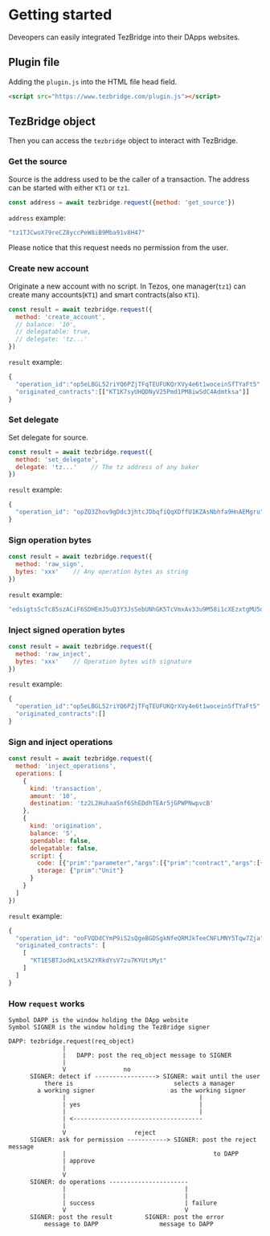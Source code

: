 # Getting started

Deveopers can easily integrated TezBridge into their DApps websites.

## Plugin file

Adding the `plugin.js` into the HTML file head field.
```html
<script src="https://www.tezbridge.com/plugin.js"></script>
```

## TezBridge object

Then you can access the `tezbridge` object to interact with TezBridge.


### Get the source
Source is the address used to be the caller of a transaction. The address can be started with either `KT1` or `tz1`.

```javascript
const address = await tezbridge.request({method: 'get_source'})
```

`address` example:
```javascript
"tz1TJCwoX79reCZ8yccPeW8iB9Mba91v8H47"
```

Please notice that this request needs no permission from the user.

### Create new account
Originate a new account with no script. In Tezos, one manager(`tz1`) can create many accounts(`KT1`) and smart contracts(also `KT1`).

```javascript
const result = await tezbridge.request({
  method: 'create_account',
  // balance: '10',
  // delegatable: true,
  // delegate: 'tz...'
})
```

`result` example:
```javascript
{
  "operation_id":"op5eLBGL52riYQ6PZjTFqTEUFUKQrXVy4e6t1woceinSfTYaFt5",
  "originated_contracts":[["KT1K7syUHQDNyV25Pmd1PM8iwSdC4Admtksa"]]
}
```

### Set delegate
Set delegate for source.

```javascript
const result = await tezbridge.request({
  method: 'set_delegate',
  delegate: 'tz...'    // The tz address of any baker
})
```

`result` example:
```javascript
{
  "operation_id": "opZQ3Zhov9gDdc3jhtcJDbqfiQqXDffU1KZAsNbhfa9HnAEMgru"
}
```

### Sign operation bytes

```javascript
const result = await tezbridge.request({
  method: 'raw_sign',
  bytes: 'xxx'    // Any operation bytes as string
})
```

`result` example:
```javascript
"edsigtsScTc85szACiF6SDHEmJ5uQ3Y3JsSebUNhGK5TcVmxAv33u9M58i1cXEzxtgMU5qmJpJgCDnUf1Q5WdBQxcTTdf4iF3DM"
```

### Inject signed operation bytes

```javascript
const result = await tezbridge.request({
  method: 'raw_inject',
  bytes: 'xxx'    // Operation bytes with signature
})
```
`result` example:
```javascript
{
  "operation_id":"op5eLBGL52riYQ6PZjTFqTEUFUKQrXVy4e6t1woceinSfTYaFt5",
  "originated_contracts":[]
}
```

### Sign and inject operations

```javascript
const result = await tezbridge.request({
  method: 'inject_operations',
  operations: [
    {
      kind: 'transaction',
      amount: '10',
      destination: 'tz2L2HuhaaSnf6ShEDdhTEAr5jGPWPNwpvcB'
    },
    {
      kind: 'origination',
      balance: '5',
      spendable: false,
      delegatable: false,
      script: {
        code: [{"prim":"parameter","args":[{"prim":"contract","args":[{"prim":"unit"}],"annots":[":X"]}]},{"prim":"storage","args":[{"prim":"unit"}]},{"prim":"code","args":[[{"prim":"CDR","annots":["@storage_slash_1"]},{"prim":"NIL","args":[{"prim":"operation"}]},{"prim":"PAIR"}]]}],
        storage: {"prim":"Unit"}
      }
    }
  ]
})
```

`result` example:
```javascript
{
  "operation_id": "ooFVQDdCYmP9iS2sQgeBGDSgkNfeQRMJkTeeCNFLMNY5Tqw7Zja",
  "originated_contracts": [
    [
      "KT1ESBTJodKLxt5X2YRkdYsV7zu7KYUtsMyt"
    ]
  ]
}
```


### How `request` works

```
Symbol DAPP is the window holding the DApp website
Symbol SIGNER is the window holding the TezBridge signer

DAPP: tezbridge.request(req_object) 
               |
               |   DAPP: post the req_object message to SIGNER
               |
               V                no
      SIGNER: detect if -----------------> SIGNER: wait until the user 
          there is                            selects a manager
        a working signer                     as the working signer             
               |                                     |
               | yes                                 |
               |                                     |
               | <------------------------------------
               |
               V                   reject
      SIGNER: ask for permission -----------> SIGNER: post the reject message 
               |                                         to DAPP 
               | approve                       
               |                          
               V                          
      SIGNER: do operations ----------------------        
               |                                 |
               |                                 |
               | success                         | failure
               V                                 V
      SIGNER: post the result         SIGNER: post the error
          message to DAPP                 message to DAPP
```